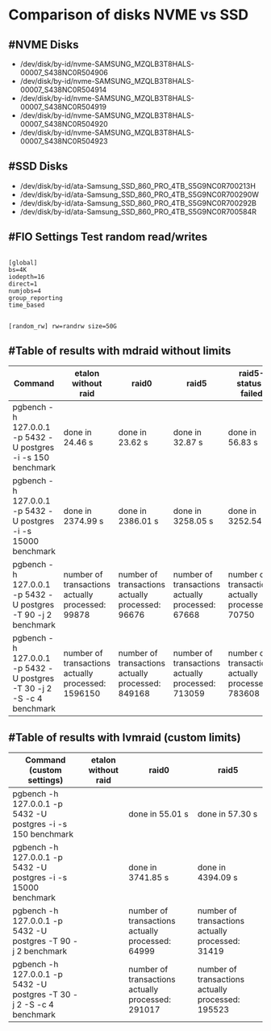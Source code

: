 <h1>Comparison of disks NVME vs SSD</h1>

<h2>#NVME Disks</h2>

- /dev/disk/by-id/nvme-SAMSUNG_MZQLB3T8HALS-00007_S438NC0R504906 
- /dev/disk/by-id/nvme-SAMSUNG_MZQLB3T8HALS-00007_S438NC0R504914 
- /dev/disk/by-id/nvme-SAMSUNG_MZQLB3T8HALS-00007_S438NC0R504919 
- /dev/disk/by-id/nvme-SAMSUNG_MZQLB3T8HALS-00007_S438NC0R504920 
- /dev/disk/by-id/nvme-SAMSUNG_MZQLB3T8HALS-00007_S438NC0R504923 


<h2>#SSD Disks</h2>

- /dev/disk/by-id/ata-Samsung_SSD_860_PRO_4TB_S5G9NC0R700213H
- /dev/disk/by-id/ata-Samsung_SSD_860_PRO_4TB_S5G9NC0R700290W
- /dev/disk/by-id/ata-Samsung_SSD_860_PRO_4TB_S5G9NC0R700292B
- /dev/disk/by-id/ata-Samsung_SSD_860_PRO_4TB_S5G9NC0R700584R


<h2>#FIO Settings Test random read/writes</h2>

<code>
[global]
bs=4K
iodepth=16
direct=1
numjobs=4
group_reporting
time_based

[random_rw]
rw=randrw
size=50G
</code>


<h2>#Table of results with mdraid without limits</h2>

| Command                                                               | etalon without raid                                | raid0                                             | raid5                                             | raid5-status-failed                               |
|-----------------------------------------------------------------------|----------------------------------------------------|---------------------------------------------------|---------------------------------------------------|---------------------------------------------------|
| pgbench -h 127.0.0.1 -p 5432 -U postgres -i -s 150 benchmark          | done in 24.46 s                                    | done in 23.62 s                                   | done in 32.87 s                                   | done in 56.83 s                                   |
| pgbench -h 127.0.0.1 -p 5432 -U postgres -i -s 15000 benchmark        | done in 2374.99 s                                  | done in 2386.01 s                                 | done in 3258.05 s                                 | done in 3252.54 s                                 |
| pgbench -h 127.0.0.1 -p 5432 -U postgres  -T 90 -j 2 benchmark        | number of transactions actually processed: 99878   | number of transactions actually processed: 96676  | number of transactions actually processed: 67668  | number of transactions actually processed: 70750  |
| pgbench -h 127.0.0.1 -p 5432 -U postgres -T 30 -j 2 -S -c 4 benchmark | number of transactions actually processed: 1596150 | number of transactions actually processed: 849168 | number of transactions actually processed: 713059 | number of transactions actually processed: 783608 |

<h2>#Table of results with lvmraid (custom limits)</h2>

| Command (custom settings)                                             | etalon without raid | raid0                                             | raid5                                             |
|-----------------------------------------------------------------------|---------------------|---------------------------------------------------|---------------------------------------------------|
| pgbench -h 127.0.0.1 -p 5432 -U postgres -i -s 150 benchmark          |                     | done in 55.01 s                                   | done in 57.30 s                                   |
| pgbench -h 127.0.0.1 -p 5432 -U postgres -i -s 15000 benchmark        |                     | done in 3741.85 s                                 | done in 4394.09 s                                 |
| pgbench -h 127.0.0.1 -p 5432 -U postgres  -T 90 -j 2 benchmark        |                     | number of transactions actually processed: 64999  | number of transactions actually processed: 31419  |
| pgbench -h 127.0.0.1 -p 5432 -U postgres -T 30 -j 2 -S -c 4 benchmark |                     | number of transactions actually processed: 291017 | number of transactions actually processed: 195523 |
